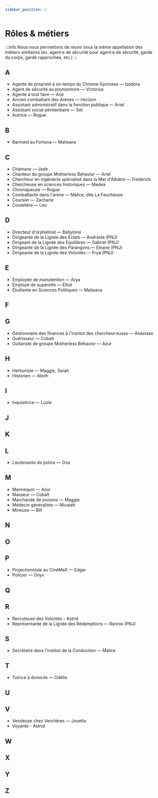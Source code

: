 ```yaml
---
sidebar_position: 2
---
```


# Rôles & métiers
:::info
Nous nous permettons de réunir sous la même appellation des métiers similaires (ex. agent·e de sécurité pour agent·e de sécurité, garde du corps, garde rapprochée, etc.)
:::

## A

- Agente de propreté à mi-temps du Chrome Gymnase — Isadora
- Agent de sécurité au promontoire — Victorius
- Agente à tout faire — Ace
- Ancien combattant des Arènes — Horizon
- Assistant administratif dans la fonction publique — Ariel
- Assistant social pénitentiaire — Set
- Autrice — Rogue

## B

- Barmaid au Fortuna — Malieana

## C

- Chamane — Jade
- Chanteur du groupe Motherless Behavior — Ariel
- Chercheur en ingénierie spécialisé dans la Mer d'Albâtre — Frederick
- Chercheuse en sciences historiques — Medea
- Chroniqueuse — Rogue
- Combattante dans l'arène — Malice, dite La Faucheuse
- Coursier — Zacharie
- Coutelière — Leo

## D

- Directeur d'orphelinat — Babylone
- Dirigeante de la Lignée des Éclats — Andraste (PNJ)
- Dirigeant de la Lignée des Équilibres — Gabriel (PNJ)
- Dirigeante de la Lignée des Parangons — Eleane (PNJ)
- Dirigeante de la Lignée des Volontés — Frya (PNJ)

## E

- Employée de manutention — Arya
- Employé de supérette — Elliot
- Étudiante en Sciences Politiques — Malieana

## F

## G

- Gestionnaire des finances à l'institut des chercheur·euses — Anastase
- Guérisseur — Cobalt
- Guitariste de groupe Motherless Behavior — Azur

## H

- Herboriste — Maggie, Sarah
- Historien — Alioth

## I

- Inquisitrice — Luzie

## J

## K

## L

- Lieutenante de police — Ova

## M

- Mannequin — Azur
- Masseur — Cobalt
- Marchande de poisons — Maggie
- Médecin généraliste — Micaiah
- Mineuse — Bill

## N

## O

## P

- Projectionniste au CinéMaX — Edgar
- Policier — Onyx

## Q

## R

- Recruteuse des Volontés - Astrid
- Représentante de la Lignée des Rédemptions — Rannie (PNJ)

## S

- Secrétaire dans l'institut de la Conduction — Malice

## T

- Tutrice à domicile — Odélie

## U

## V

- Vendeuse chez Verchères — Josetta
- Voyante - Astrid


## W

## X

## Y

## Z